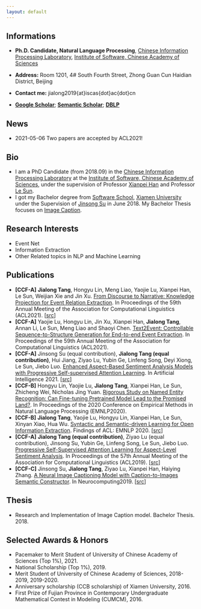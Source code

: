 ```yaml
---
layout: default
---
```

## Informations

*   **Ph.D. Candidate, Natural Language Processing**,
[Chinese Information Processing Laboratory](http://www.icip.org.cn/),
[Institute of Software, Chinese Academy of Sciences](http://www.iscas.ac.cn/)

*   **Address:** Room 1201, 4#  South  Fourth Street, Zhong Guan Cun Haidian District, Beijing

*   **Contact me:** jialong2019{at}iscas{dot}ac{dot}cn

*   **[Google Scholar](https://scholar.google.com/citations?user=J57FNKcAAAAJ)**; **[Semantic Scholar](https://www.semanticscholar.org/author/Jialong-Tang/150164718)**; **[DBLP](https://dblp.org/pid/242/7975.html)**

## News

*   2021-05-06 Two papers are accepted by ACL2021!

## Bio

*   I am a PhD Candidate (from 2018.09) in the [Chinese Information Processing Laboratory](http://www.icip.org.cn/) at the [Institute of Software, Chinese Academy of Sciences](http://www.iscas.ac.cn/), under the supervision of Professor [Xianpei Han](http://www.icip.org.cn/team/hanxianpei/) and Professor [Le Sun](http://www.icip.org.cn/index.php/team/sunle/).
*   I got my Bachelor degree from [Software School](http://software.xmu.edu.cn/), [Xiamen University](https://www.xmu.edu.cn/) under the Supervision of [Jinsong Su](https://cdmc.xmu.edu.cn/info/1010/1054.htm) in June 2018. My Bachelor Thesis focuses on [Image Caption](https://www.sciencedirect.com/science/article/pii/S0925231219311312).

## Research Interests

*   Event Net
*   Information Extraction
*   Other Related topics in NLP and Machine Learning

## Publications

*   **\[CCF-A\]** **Jialong Tang**, Hongyu Lin, Meng Liao, Yaojie Lu, Xianpei Han, Le Sun, Weijian Xie and Jin Xu. [From Discourse to Narrative: Knowledge Projection for Event Relation Extraction](https://aclanthology.org/2021.acl-long.60.pdf). In Proceedings of the 59th Annual Meeting of the Association for Computational Linguistics (ACL2021). \[[src](https://github.com/TangJiaLong/Knowledge-Projection-for-ERE)\] 
*   **\[CCF-A\]** Yaojie Lu, Hongyu Lin, Jin Xu, Xianpei Han, **Jialong Tang**, Annan Li, Le Sun, Meng Liao and Shaoyi Chen. [Text2Event: Controllable Sequence-to-Structure Generation for End-to-end Event Extraction](https://aclanthology.org/2021.acl-long.217.pdf). In Proceedings of the 59th Annual Meeting of the Association for Computational Linguistics (ACL2021). 
*   **\[CCF-A\]** Jinsong Su (equal contribution), **Jialong Tang (equal contribution)**, Hui Jiang, Ziyao Lu, Yubin Ge, Linfeng Song, Deyi Xiong, Le Sun, Jiebo Luo. [Enhanced Aspect-Based Sentiment Analysis Models with Progressive Self-supervised Attention Learning](https://www.sciencedirect.com/science/article/pii/S000437022100028X). In Artificial Intelligence 2021. \[[src](https://github.com/TangJiaLong/PSSAttention)\] 
*   **\[CCF-B\]** Hongyu Lin, Yaojie Lu, **Jialong Tang**, Xianpei Han, Le Sun, Zhicheng Wei, Nicholas Jing Yuan. [Rigorous Study on Named Entity Recognition: Can Fine-tuning Pretrained Model Lead to the Promised Land?](https://www.aclweb.org/anthology/2020.emnlp-main.592.pdf). In Proceedings of the 2020 Conference on Empirical Methods in Natural Language Processing (EMNLP2020). 
*   **\[CCF-B\]** **Jialong Tang**, Yaojie Lu, Hongyu Lin, Xianpei Han, Le Sun, Xinyan Xiao, Hua Wu. [Syntactic and Semantic-driven Learning for Open Information Extraction](https://www.aclweb.org/anthology/2020.findings-emnlp.69.pdf). Findings of ACL: EMNLP 2020. \[[src](https://github.com/TangJiaLong/SSD-OpenIE)\] 
*   **\[CCF-A\]** **Jialong Tang (equal contribution)**, Ziyao Lu (equal contribution), Jinsong Su, Yubin Ge, Linfeng Song, Le Sun, Jiebo Luo. [Progressive Self-Supervised Attention Learning for Aspect-Level Sentiment Analysis](https://www.aclweb.org/anthology/P19-1053.pdf). In Proceedings of the 57th Annual Meeting of the Association for Computational Linguistics (ACL2019). \[[src](https://github.com/TangJiaLong/PSSAttention)\] 
*   **\[CCF-C\]** Jinsong Su, **Jialong Tang**, Ziyao Lu, Xianpei Han, Haiying Zhang. [A Neural Image Captioning Model with Caption-to-Images Semantic Constructor](https://www.sciencedirect.com/science/article/pii/S0925231219311312). In Neurocomputing2019. \[[src](https://github.com/TangJiaLong/ICSemanticReConstructor)\] 

## Thesis

*   Research and Implementation of Image Caption model. Bachelor Thesis. 2018.

## Selected Awards & Honors

*   Pacemaker to Merit Student of University of Chinese Academy of Sciences (Top 1%), 2021.
*   National Scholarship (Top 1%), 2019.
*   Merit Student of University of Chinese Academy of Sciences, 2018-2019, 2019-2020.
*   Anniversary scholarship (CCB scholarship) of Xiamen University, 2016.
*   First Prize of Fujian Province in Contemporary Undergraduate Mathematical Contest in Modeling (CUMCM), 2016.
